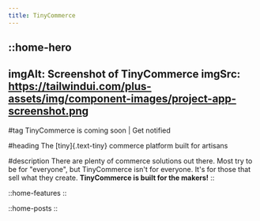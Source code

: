 ```yaml
---
title: TinyCommerce
---
```


::home-hero
---
imgAlt: Screenshot of TinyCommerce
imgSrc: https://tailwindui.com/plus-assets/img/component-images/project-app-screenshot.png
---
#tag
TinyCommerce is coming soon | Get notified

#heading
The [tiny]{.text-tiny} commerce platform built for artisans

#description
There are plenty of commerce solutions out there. Most try to be for "everyone", but TinyCommerce isn't for everyone. It's for those that sell what they create. **TinyCommerce is built for the makers!**
::

::home-features
::

::home-posts
::
